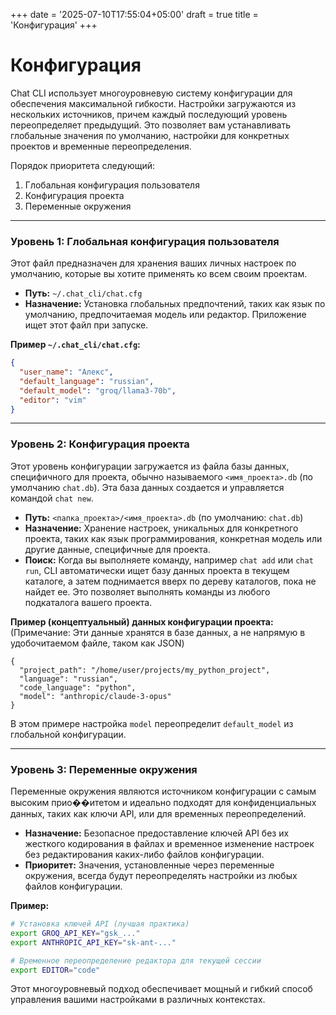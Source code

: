 +++
date = '2025-07-10T17:55:04+05:00'
draft = true
title = 'Конфигурация'
+++

# Конфигурация

Chat CLI использует многоуровневую систему конфигурации для обеспечения максимальной гибкости. Настройки загружаются из нескольких источников, причем каждый последующий уровень переопределяет предыдущий. Это позволяет вам устанавливать глобальные значения по умолчанию, настройки для конкретных проектов и временные переопределения.

Порядок приоритета следующий:
1.  Глобальная конфигурация пользователя
2.  Конфигурация проекта
3.  Переменные окружения

---

### Уровень 1: Глобальная конфигурация пользователя

Этот файл предназначен для хранения ваших личных настроек по умолчанию, которые вы хотите применять ко всем своим проектам.

*   **Путь:** `~/.chat_cli/chat.cfg`
*   **Назначение:** Установка глобальных предпочтений, таких как язык по умолчанию, предпочитаемая модель или редактор. Приложение ищет этот файл при запуске.

**Пример `~/.chat_cli/chat.cfg`:**
```json
{
  "user_name": "Алекс",
  "default_language": "russian",
  "default_model": "groq/llama3-70b",
  "editor": "vim"
}
```

---

### Уровень 2: Конфигурация проекта

Этот уровень конфигурации загружается из файла базы данных, специфичного для проекта, обычно называемого `<имя_проекта>.db` (по умолчанию `chat.db`). Эта база данных создается и управляется командой `chat new`.

*   **Путь:** `<папка_проекта>/<имя_проекта>.db` (по умолчанию: `chat.db`)
*   **Назначение:** Хранение настроек, уникальных для конкретного проекта, таких как язык программирования, конкретная модель или другие данные, специфичные для проекта.
*   **Поиск:** Когда вы выполняете команду, например `chat add` или `chat run`, CLI автоматически ищет базу данных проекта в текущем каталоге, а затем поднимается вверх по дереву каталогов, пока не найдет ее. Это позволяет выполнять команды из любого подкаталога вашего проекта.

**Пример (концептуальный) данных конфигурации проекта:**
(Примечание: Эти данные хранятся в базе данных, а не напрямую в удобочитаемом файле, таком как JSON)
```
{
  "project_path": "/home/user/projects/my_python_project",
  "language": "russian",
  "code_language": "python",
  "model": "anthropic/claude-3-opus"
}
```
В этом примере настройка `model` переопределит `default_model` из глобальной конфигурации.

---

### Уровень 3: Переменные окружения

Переменные окружения являются источником конфигурации с самым высоким прио��итетом и идеально подходят для конфиденциальных данных, таких как ключи API, или для временных переопределений.

*   **Назначение:** Безопасное предоставление ключей API без их жесткого кодирования в файлах и временное изменение настроек без редактирования каких-либо файлов конфигурации.
*   **Приоритет:** Значения, установленные через переменные окружения, всегда будут переопределять настройки из любых файлов конфигурации.

**Пример:**
```bash
# Установка ключей API (лучшая практика)
export GROQ_API_KEY="gsk_..."
export ANTHROPIC_API_KEY="sk-ant-..."

# Временное переопределение редактора для текущей сессии
export EDITOR="code"
```

Этот многоуровневый подход обеспечивает мощный и гибкий способ управления вашими настройками в различных контекстах.

